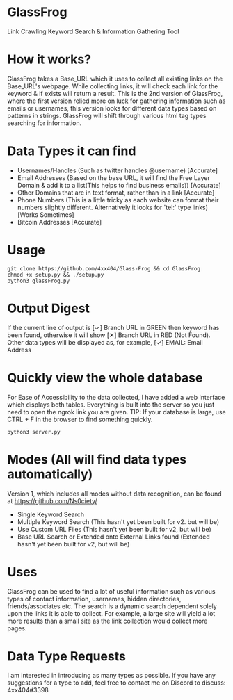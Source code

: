 # GlassFrog  
Link Crawling Keyword Search & Information Gathering Tool  
  
# How it works?  
GlassFrog takes a Base_URL which it uses to collect all existing links on the Base_URL's webpage. While collecting links, it will check each link for the keyword & if exists will return a result. This is the 2nd version of GlassFrog, where the first version relied more on luck for gathering information such as emails or usernames, this version looks for different data types based on patterns in strings. GlassFrog will shift through various html tag types searching for information.  

# Data Types it can find
* Usernames/Handles (Such as twitter handles @username) [Accurate]
* Email Addresses (Based on the base URL, it will find the Free Layer Domain & add it to a list(This helps to find business emails)) [Accurate]
* Other Domains that are in text format, rather than in a link [Accurate]
* Phone Numbers (This is a little tricky as each website can format their numbers slightly different. Alternatively it looks for 'tel:' type links) [Works Sometimes]
* Bitcoin Addresses [Accurate]
  
# Usage  
  
```
git clone https://github.com/4xx404/Glass-Frog && cd GlassFrog
chmod +x setup.py && ./setup.py
python3 glassFrog.py
```

# Output Digest
If the current line of output is [✓] Branch URL in GREEN then keyword has been found, otherwise it will show [✕] Branch URL in RED (Not Found).  
Other data types will be displayed as, for example, [✓] EMAIL: Email Address
  
# Quickly view the whole database
For Ease of Accessibility to the data collected, I have added a web interface which displays both tables. Everything is built into the server so you just need to open the ngrok link you are given. TIP: If your database is large, use CTRL + F in the browser to find something quickly.  
```
python3 server.py
```
  
# Modes (All will find data types automatically)  
Version 1, which includes all modes without data recognition, can be found at https://github.com/Ns0ciety/
* Single Keyword Search
* Multiple Keyword Search (This hasn't yet been built for v2. but will be)
* Use Custom URL Files (This hasn't yet been built for v2, but will be)
* Base URL Search or Extended onto External Links found (Extended hasn't yet been built for v2, but will be)

  
# Uses  
GlassFrog can be used to find a lot of useful information such as various types of contact information, usernames, hidden directories, friends/associates etc. The search is a dynamic search dependent solely upon the links it is able to collect. For example, a large site will yield a lot more results than a small site as the link collection would collect more pages.  
  
# Data Type Requests  
I am interested in introducing as many types as possible. If you have any suggestions for a type to add, feel free to contact me on Discord to discuss: 4xx404#3398  
